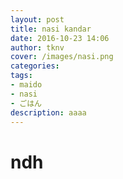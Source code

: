 ```yaml
---
layout: post
title: nasi kandar
date: 2016-10-23 14:06
author: tknv
cover: /images/nasi.png
categories:
tags:
- maido
- nasi
- ごはん
description: aaaa
---
```

# ndh



